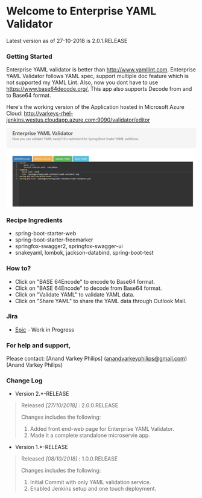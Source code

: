 
# Welcome to Enterprise YAML Validator

[comment]: # (REPLACE ME: Add Brief description of your service)

Latest version as of 27-10-2018 is 2.0.1.RELEASE

### Getting Started

[comment]: # (REPLACE ME: Add a Getting Started guide)

Enterprise YAML validator is better than http://www.yamllint.com.
Enterprise YAML Validator follows YAML spec, support multiple doc feature which is not supported my YAML Lint.
Also, now you dont have to use https://www.base64decode.org/,
This app also supports Decode from and to Base64 format.

Here's the working version of the Application hosted in Microsoft Azure Cloud:
http://varkeys-rhel-jenkins.westus.cloudapp.azure.com:9090/validator/editor

![Alt text](enterprise-yaml-validator-image.PNG?raw=true "Enterprise YAML Validator")

### Recipe Ingredients
 * spring-boot-starter-web
 * spring-boot-starter-freemarker
 * springfox-swagger2, springfox-swagger-ui
 * snakeyaml, lombok, jackson-databind, spring-boot-test


### How to?
[comment]: # (REPLACE ME: Add your confluence page in below format)
* Click on "BASE 64Encode" to encode to Base64 format.
* Click on "BASE 64Encode" to decode from Base64 format.
* Click on "Validate YAML" to validate YAML data.
* Click on "Share YAML" to share the YAML data through Outlook Mail.


### Jira
[comment]: # (REPLACE ME: Add your Jira EPIC page in below format)
* [Epic](https://jira.global.atlassian.com/browse/<JIRA-ID>) - Work in Progress

### For help and support,
Please contact: [Anand Varkey Philips] (anandvarkeyphilips@gmail.com) (Anand Varkey Philips)

### Change Log
[comment]: # (REPLACE ME: Add the changelog in below format)

* Version 2.*-RELEASE

> Released *[27/10/2018]* : 2.0.0.RELEASE
>
> Changes includes the following:
>
> 1. Added front end-web page for Enterprise YAML Validator.
> 2. Made it a complete standalone microservie app.

* Version 1.*-RELEASE

> Released *[08/10/2018]* : 1.0.0.RELEASE
>
> Changes includes the following:
>
> 1. Initial Commit with only YAML validation service.
> 2. Enabled Jenkins setup and one touch deployment.